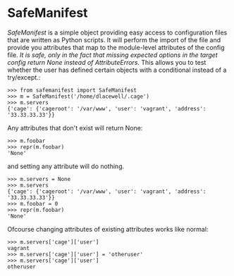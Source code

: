 
SafeManifest
============

*SafeManifest* is a simple object providing easy access to configuration files that are written as Python scripts. It will perform the import of the file and provide you attributes that map to the module-level attributes of the config file. *It is safe, only in the fact that missing expected options in the target config return None instead of AttributeErrors.* This allows you to test whether the user has defined certain objects with a conditional instead of a try/except.:


    >>> from safemanifest import SafeManifest
    >>> m = SafeManifest('/home/dlacewell/.cage')
    >>> m.servers
    {'cage': {'cageroot': '/var/www', 'user': 'vagrant', 'address': '33.33.33.33'}}


Any attributes that don't exist will return None:


    >>> m.foobar
    >>> repr(m.foobar)
    'None'


and setting any attribute will do nothing.


    >>> m.servers = None
    >>> m.servers
    {'cage': {'cageroot': '/var/www', 'user': 'vagrant', 'address': '33.33.33.33'}}
    >>> m.foobar = 0
    >>> repr(m.foobar)
    'None'


Ofcourse changing attributes of existing attributes works like normal:


    >>> m.servers['cage']['user']
    vagrant
    >>> m.servers['cage']['user'] = 'otheruser'
    >>> m.servers['cage']['user']
    otheruser





